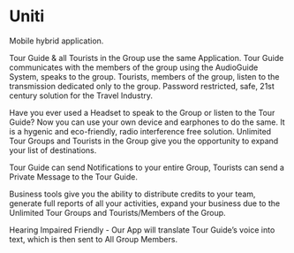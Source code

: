 # Uniti
Mobile hybrid application.

Tour Guide & all Tourists in the Group use the same Application. Tour Guide communicates with the members of the group using the AudioGuide System, speaks to the group. Tourists, members of the group, listen to the transmission dedicated only to the group. Password restricted, safe, 21st century solution for the Travel Industry.

Have you ever used a Headset to speak to the Group or listen to the Tour Guide? Now you can use your own device and earphones to do the same. It is a hygenic and eco-friendly, radio interference free solution. Unlimited Tour Groups and Tourists in the Group give you the opportunity to expand your list of destinations. 

Tour Guide can send Notifications to your entire Group, Tourists can send a Private Message to the Tour Guide.

Business tools give you the ability to distribute credits to your team, generate full reports of all your activities, expand your business due to the Unlimited Tour Groups and Tourists/Members of the Group.

Hearing Impaired Friendly - Our App will translate Tour Guide’s voice into text, which is then sent to All Group Members.
